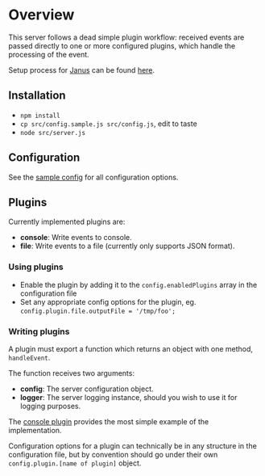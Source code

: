 # Overview

This server follows a dead simple plugin workflow: received events are passed
directly to one or more configured plugins, which handle the processing of the
event.

Setup process for [Janus](https://github.com/meetecho/janus-gateway) can be
found [here](http://www.meetecho.com/blog/event-handlers-a-practical-example).

## Installation
 - ```npm install```
 - ```cp src/config.sample.js src/config.js```, edit to taste
 - ```node src/server.js```

## Configuration

See the [sample config](src/config.sample.js) for all configuration options.

## Plugins

Currently implemented plugins are:

 - **console**: Write events to console.
 - **file**: Write events to a file (currently only supports JSON format).

### Using plugins

 - Enable the plugin by adding it to the ```config.enabledPlugins``` array in
   the configuration file
 - Set any appropriate config options for the plugin, eg.
   ```config.plugin.file.outputFile = '/tmp/foo';```

### Writing plugins

A plugin must export a function which returns an object with one method, ```handleEvent```.

The function receives two arguments:

 - **config**: The server configuration object.
 - **logger**: The server logging instance, should you wish to use it for logging
           purposes.

The [console plugin](src/plugin/console.js) provides the most simple example
of the implementation.

Configuration options for a plugin can technically be in any structure in the
configuration file, but by convention should go under their own
```config.plugin.[name of plugin]``` object.
